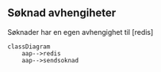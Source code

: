 ## Søknad avhengiheter
Søknader har en egen avhengighet til [redis]
```mermaid
classDiagram
    aap-->redis
    aap-->sendsoknad
```